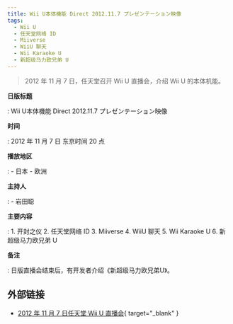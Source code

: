 ```yaml
---
title: Wii U本体機能 Direct 2012.11.7 プレゼンテーション映像
tags:
  - Wii U
  - 任天堂网络 ID
  - Miiverse
  - WiiU 聊天
  - Wii Karaoke U
  - 新超级马力欧兄弟 U
---
```


> 2012 年 11 月 7 日，任天堂召开 Wii U 直播会，介绍 Wii U 的本体机能。

**日版标题**

:   Wii U本体機能 Direct 2012.11.7 プレゼンテーション映像

**时间**

:   2012 年 11 月 7 日 东京时间 20 点

**播放地区**

:   - 日本
    - 欧洲

**主持人**

:   - 岩田聪

**主要内容**

:   1. 开封之仪
    2. 任天堂网络 ID
    3. Miiverse
    4. WiiU 聊天
    5. Wii Karaoke U
    6. 新超级马力欧兄弟 U

**备注**

:   日版直播会结束后，有开发者介绍《新超级马力欧兄弟U》。

## 外部链接

- [2012 年 11 月 7 日任天堂 Wii U 直播会](https://www.bilibili.com/video/BV1DJ411i7CZ/){ target="_blank" }
